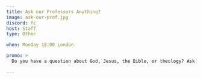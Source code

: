 ```yaml
---
title: Ask our Professors Anything?
image: ask-our-prof.jpg
discord: fc
host: Staff
type: Other

when: Monday 18:00 London

promo: >
  Do you have a question about God, Jesus, the Bible, or theology? Ask our Professors any question you like.

---
```

